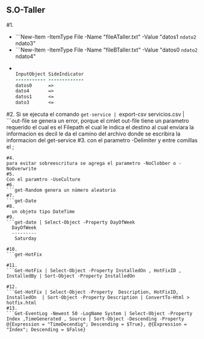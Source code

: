 ## S.O-Taller
#1. 
  - ```New-Item -ItemType File -Name "fileATaller.txt" -Value "datos1 `ndato2 `ndato3"
  - ```New-Item -ItemType File -Name "fileBTaller.txt" -Value "datos0 `ndato2 `ndato4"
  - ```diff -ReferenceObject (Get-Content .\fileATaller.txt) -DifferenceObject (Get-Content .\fileBTaller.txt)

    InputObject SideIndicator
    ----------- -------------
    datos0      =>           
    dato4       =>           
    datos1      <=           
    dato3       <=           
#2. 
  Si se ejecuta el comando ```get-service | ```export-csv servicios.csv | ```out-file se genera un error, porque el cmlet out-file tiene un parametro
  requerido el cual es el Filepath el cual le indica el destino al cual enviara la informacion es decil le da el camino del archivo donde se escribira
  la informacion del get-service
#3.
  con el parametro -Delimiter y entre comillas el ;
  ```export-csv servicios.csv -Delimiter ";"
#4. 
  para evitar sobreescritura se agrega el parametro -NoClobber o -NoOverwrite
#5.
  Con el paramtro -UseCulture
#6.
  ```get-Random genera un número aleatorio
#7.
  ```get-Date
#8.
    un objeto tipo DateTime
#9.
  ```get-date | Select-Object -Property DayOfWeek
    DayOfWeek
    ---------
     Saturday

#10.
  ```get-HotFix
  
#11.
  ```Get-HotFix | Select-Object -Property InstalledOn , HotFixID , InstalledBy | Sort-Object -Property InstalledOn
  
#12.
  ```Get-HotFix | Select-Object -Property  Description, HotFixID, InstalledOn  | Sort-Object -Property Description | ConvertTo-Html > hotfix.html
#13.
  ```Get-EventLog -Newest 50 -LogName System | Select-Object -Property Index ,TimeGenerated , Source | Sort-Object -Descending -Property @{Expression = "TimeDecendig"; Descending = $True}, @{Expression = "Index"; Descending = $False}
